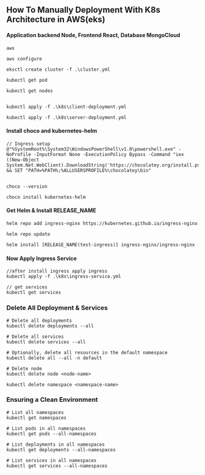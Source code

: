 ## How To Manually Deployment With K8s Architecture in AWS(eks)

#### Application backend Node, Frontend React, Database MongoCloud

```
aws

aws configure

eksctl create cluster -f .\cluster.yml

kubectl get pod

kubectl get nodes


kubectl apply -f .\k8s\client-deployment.yml

kubectl apply -f .\k8s\server-deployment.yml
```

#### Install choco and kubernetes-helm
```
// Ingress setup
@"%SystemRoot%\System32\WindowsPowerShell\v1.0\powershell.exe" -NoProfile -InputFormat None -ExecutionPolicy Bypass -Command "iex ((New-Object System.Net.WebClient).DownloadString('https://chocolatey.org/install.ps1'))" && SET "PATH=%PATH%;%ALLUSERSPROFILE%\chocolatey\bin"


choco --version

choco install kubernetes-helm
```
#### Get Helm & Install RELEASE_NAME
```
helm repo add ingress-nginx https://kubernetes.github.io/ingress-nginx

helm repo update

helm install [RELEASE_NAME(test-ingress)] ingress-nginx/ingress-nginx
```
#### Now Apply Ingress Service
```
//after install ingress apply ingress
kubectl apply -f .\k8s\ingress-service.yml

// get services
kubectl get services
```

### Delete All Deployment & Services
```
# Delete all deployments
kubectl delete deployments --all

# Delete all services
kubectl delete services --all

# Optionally, delete all resources in the default namespace
kubectl delete all --all -n default

# Delete node
kubectl delete node <node-name>

kubectl delete namespace <namespace-name>

```
### Ensuring a Clean Environment
```
# List all namespaces
kubectl get namespaces

# List pods in all namespaces
kubectl get pods --all-namespaces

# List deployments in all namespaces
kubectl get deployments --all-namespaces

# List services in all namespaces
kubectl get services --all-namespaces

```